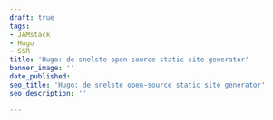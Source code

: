 ```yaml
---
draft: true
tags:
- JAMstack
- Hugo
- SSR
title: 'Hugo: de snelste open-source static site generator'
banner_image: ''
date_published: 
seo_title: 'Hugo: de snelste open-source static site generator'
seo_description: ''

---
```

